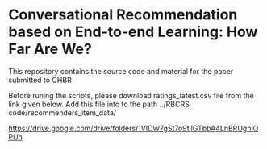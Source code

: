 # Conversational Recommendation based on End-to-end Learning: How Far Are We?
This repository contains the source code and material for the paper submitted to CHBR


Before runing the scripts, please download ratings_latest.csv file from the link given below. Add this file into to the path ../RBCRS code/recommenders_item_data/

https://drive.google.com/drive/folders/1VIDW7gSt7o9tllGTbbA4LnBRUgnlOPUh
